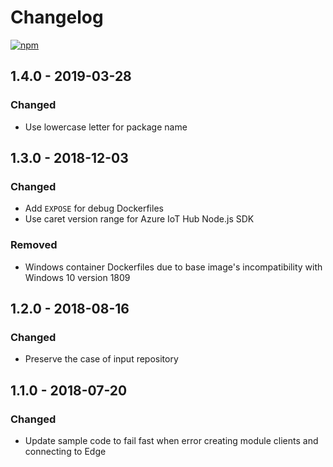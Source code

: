 # Changelog

[![npm](https://img.shields.io/npm/v/generator-azure-iot-edge-module.svg)](https://www.npmjs.com/package/generator-azure-iot-edge-module)

## 1.4.0 - 2019-03-28
### Changed
* Use lowercase letter for package name

## 1.3.0 - 2018-12-03
### Changed
* Add `EXPOSE` for debug Dockerfiles
* Use caret version range for Azure IoT Hub Node.js SDK

### Removed
* Windows container Dockerfiles due to base image's incompatibility with Windows 10 version 1809

## 1.2.0 - 2018-08-16
### Changed
* Preserve the case of input repository

## 1.1.0 - 2018-07-20
### Changed
* Update sample code to fail fast when error creating module clients and connecting to Edge

